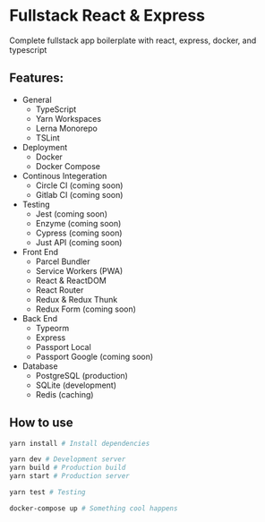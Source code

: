 # Fullstack React & Express

Complete fullstack app boilerplate with react, express, docker, and typescript

## Features:

- General
  - TypeScript
  - Yarn Workspaces
  - Lerna Monorepo
  - TSLint
- Deployment
  - Docker
  - Docker Compose
- Continous Integeration
  - Circle CI (coming soon)
  - Gitlab CI (coming soon)
- Testing
  - Jest (coming soon)
  - Enzyme (coming soon)
  - Cypress (coming soon)
  - Just API (coming soon)
- Front End
  - Parcel Bundler
  - Service Workers (PWA)
  - React & ReactDOM
  - React Router
  - Redux & Redux Thunk
  - Redux Form (coming soon)
- Back End
  - Typeorm
  - Express
  - Passport Local
  - Passport Google (coming soon)
- Database
  - PostgreSQL (production)
  - SQLite (development)
  - Redis (caching)

## How to use

```sh
yarn install # Install dependencies

yarn dev # Development server
yarn build # Production build
yarn start # Production server

yarn test # Testing

docker-compose up # Something cool happens
```
